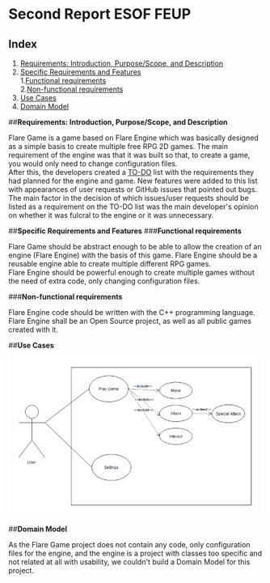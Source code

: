 # Second Report  ESOF FEUP

## Index

1. [Requirements: Introduction, Purpose/Scope, and Description](#intro)
2. [Specific Requirements and Features](#req)  
  1.[Functional requirements](#func)  
  2.[Non-functional requirements](#non)
3. [Use Cases](#use)
4. [Domain Model](#dom)


##**Requirements: Introduction, Purpose/Scope, and Description** <a name ="intro"></a>

Flare Game is a game based on Flare Engine which was basically designed as a simple basis to create multiple free RPG 2D games. The main requirement of the engine was that it was built so that, to create a game, you would only need to change configuration files.  
After this, the developers created a [TO-DO](http://flarerpg.org/todo) list with the requirements they had planned for the engine and game. New features were added to this list with appearances of user requests or GitHub issues that pointed out bugs.  
The main factor in the decision of which issues/user requests should be listed as a requirement on the TO-DO list was the main developer's opinion on whether it was fulcral to the engine or it was unnecessary. 

##**Specific Requirements and Features** <a name ="req"></a>
###**Functional requirements** <a name ="func"></a>

Flare Game should be abstract enough to be able to allow the creation of an engine (Flare Engine) with the basis of this game.
Flare Engine should be a reusable engine able to create multiple different RPG games.  
Flare Engine should be powerful enough to create multiple games without the need of extra code, only changing configuration files.

###**Non-functional requirements** <a name ="non"></a>

Flare Engine code should be written with the C++ programming language.  
Flare Engine shall be an Open Source project, as well as all public games created with it.

##**Use Cases** <a name ="use"></a>

![Image](https://github.com/Francisca96/flare-game/blob/master/ESOF_docs/res/use_case.PNG)

##**Domain Model** <a name ="dom"></a>

As the Flare Game project does not contain any code, only configuration files for the engine, and the engine is a project with classes too specific and not related at all with usability, we couldn't build a Domain Model for this project.

